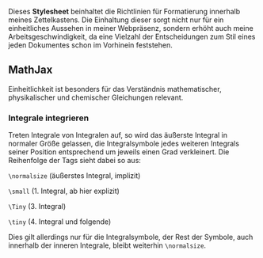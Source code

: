 Dieses **Stylesheet** beinhaltet die Richtlinien für Formatierung innerhalb meines Zettelkastens.
Die Einhaltung dieser sorgt nicht nur für ein einheitliches Aussehen in meiner Webpräsenz, sondern erhöht auch meine Arbeitsgeschwindigkeit, da eine Vielzahl der Entscheidungen zum Stil eines jeden Dokumentes schon im Vorhinein feststehen.

## MathJax

Einheitlichkeit ist besonders für das Verständnis mathematischer, physikalischer und chemischer Gleichungen relevant.

### Integrale integrieren

Treten Integrale von Integralen auf, so wird das äußerste Integral in normaler Größe gelassen, die Integralsymbole jedes weiteren Integrals seiner Position entsprechend um jeweils einen Grad verkleinert. Die Reihenfolge der Tags sieht dabei so aus:

`\normalsize` (äußerstes Integral, implizit)

`\small` (1. Integral, ab hier explizit)

`\Tiny` (3. Integral)

`\tiny` (4. Integral und folgende)

Dies gilt allerdings nur für die Integralsymbole, der Rest der Symbole, auch innerhalb der inneren Integrale, bleibt weiterhin `\normalsize`.

